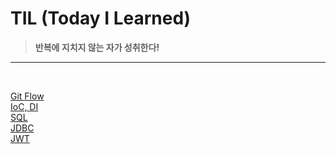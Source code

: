 # TIL (Today I Learned)
><b>반복에 지치지 않는 자가 성취한다! </b>
<hr>
<br>

[Git Flow](/2025/gitFlow_02_20.md)
<br>
[IoC, DI](/2025/DI,%20IoC%20컨테이너_02_22.md)
<br>
[SQL](/2025/SQL/)
<br>
[JDBC](/2025/JDBC/)
<br>
[JWT](/2025/JWT.md)